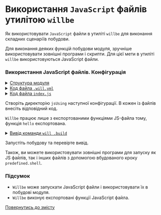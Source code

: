 # Використання <code>JavaScript</code> файлів утилітою <code>willbe</code>

Як використовувати <code>JavaScript</code> файли в утиліті <code>willbe</code> для виконання складних сценаріїв побудови.

Для виконання деяких функцій побудови модуля, зручніше використовувати зовнішні програми і скрипти. Для цієї мети в утиліті `willbe` використовуються JavaScript файли.   

### Використання JavaScript файлів. Конфігурація 

<details>
  <summary><u>Структура модуля</u></summary>

```
jsUsing
   ├── index.js
   └── .will.yml

```

</details>
<details>
    <summary><u>Код файла <code>.will.yml</code></u></summary>

```yaml
about :

  name : usingJS
  description : "To use JS in willbe"
  version : 0.0.1

path :

  js.path :
    path : 'index.js'

step  :

  run.js :
    js : path::js.*

build :

  run.js :
    criterion :
      default : 1
    steps :
      - run.*

```

</details>
<details>
    <summary><u>Код файла <code>index.js</code></u></summary>

```js
function hello(){
  console.log('Hello, world!');
}

module.exports = hello;

```

</details>

Створіть директорію `jsUsing` наступної конфігурації. В кожен із файлів внесіть відповідний код. 

`Willbe` працює лише з експортованими функціями JS-файла тому, функція `hello` експортована.    

<details>
  <summary><u>Вивід команди <code>will .build</code></u></summary>

```
[user@user ~]$ will .build
...
  Building run.js
Hello, world!
  Built run.js in 0.057s

```

</details>

Запустіть побудову та перевірте вивід.

Також, ви можете використовувати зовнішні програми для запуску як JS файлів, так і інших файлів з допомогою вбудованого кроку `predefined.shell`.  

### Підсумок

- `Willbe` може запускати JavaScript файли і використовувати їх в побудові модуля.
- `Willbe` виконує експортовані функції JavaScript файла.

[Повернутись до змісту](../README.md#tutorials)
